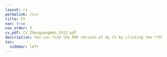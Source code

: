 ```yaml
---
layout: cv
permalink: /cv/
title: CV
nav: true
nav_order: 5
cv_pdf: CV_ZhengyangWan_2412.pdf
description: You can find the PDF version of my CV by clicking the **PDF icon* on the right.
toc:
  sidebar: left
---
```

